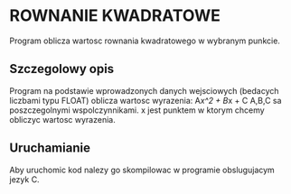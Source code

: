 ROWNANIE KWADRATOWE
===================

Program oblicza wartosc rownania kwadratowego w wybranym punkcie.


Szczegolowy opis
----------------

Program na podstawie wprowadzonych danych wejsciowych (bedacych liczbami typu FLOAT) oblicza
wartosc wyrazenia:
A*x^2 + B*x + C
A,B,C sa poszczegolnymi wspolczynnikami.
x jest punktem w ktorym chcemy obliczyc wartosc wyrazenia.


Uruchamianie
------------

Aby uruchomic kod nalezy go skompilowac w programie obslugujacym jezyk C.
